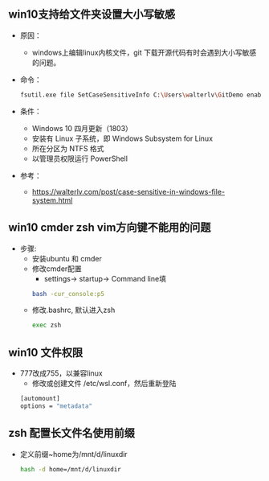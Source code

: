 ## win10支持给文件夹设置大小写敏感
* 原因：

  * windows上编辑linux内核文件，git 下载开源代码有时会遇到大小写敏感的问题。
* 命令：
  ```bash
  fsutil.exe file SetCaseSensitiveInfo C:\Users\walterlv\GitDemo enable
  ```
* 条件：
  * Windows 10 四月更新（1803）
  * 安装有 Linux 子系统，即 Windows Subsystem for Linux
  * 所在分区为 NTFS 格式
  * 以管理员权限运行 PowerShell
* 参考：

  * https://walterlv.com/post/case-sensitive-in-windows-file-system.html

## win10 cmder zsh vim方向键不能用的问题
* 步骤:
  * 安装ubuntu 和 cmder
  * 修改cmder配置
    * settings-> startup-> Command line填 
    ```bash
    bash -cur_console:p5
    ```
  * 修改.bashrc, 默认进入zsh
    ```bash 
    exec zsh
    ```
## win10 文件权限
* 777改成755，以兼容linux
  * 修改或创建文件 /etc/wsl.conf，然后重新登陆
  ```bash
  [automount]
  options = "metadata"
  ```
## zsh 配置长文件名使用前缀
* 定义前缀~home为/mnt/d/linuxdir
  ```bash
  hash -d home=/mnt/d/linuxdir
  ```

